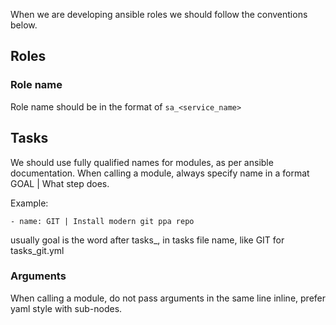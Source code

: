 When we are developing ansible roles we should follow the conventions below.

## Roles
### Role name
Role name should be in the format of `sa_<service_name>`

## Tasks

We should use fully qualified names for modules, as per ansible documentation.
When calling a module, always specify name in a format  GOAL | What step does.

Example:
```
- name: GIT | Install modern git ppa repo
```

usually goal is the word after tasks_, in tasks file name, like GIT for tasks_git.yml

### Arguments

When calling a module, do not pass arguments in the same line inline,
prefer yaml style with sub-nodes.


